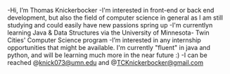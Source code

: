 -Hi, I’m Thomas Knickerbocker
-I'm interested in front-end or back end development, but also the field of computer science in general as I am still studying
and could easily have new passions spring up
-I'm currentlyn learning Java & Data Structures via the University of Minnesota- Twin Cities' Computer Science program
-I’m interested in any internship opportunities that might be available. I'm currently "fluent" in java and python, 
and will be learning much more in the near future :)
-I can be reached @knick073@umn.edu and @TCKnickerbocker@gmail.com


